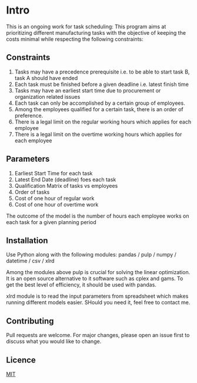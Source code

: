 # Intro
This is an ongoing work for task scheduling:
This program aims at prioritizing different manufacturing tasks with the objective of keeping the costs minimal while respecting the following constraints:
## Constraints
1. Tasks may have a precedence prerequisite i.e. to be able to start task B, task A should have ended
2. Each task must be finished before a given deadline i.e. latest finish time
3. Tasks may have an earliest start time due to procurement or organization related issues
4. Each task can only be accomplished by a certain group of employees.
5. Among the employees qualified for a certain task, there is an order of preference.
6. There is a legal limit on the regular working hours which applies for each employee
7. There is a legal limit on the overtime working hours which applies for each employee

## Parameters
1. Earliest Start Time for each task
2. Latest End Date (deadline) foes each task
3. Qualification Matrix of tasks vs employees
4. Order of tasks
5. Cost of one hour of regular work
6. Cost of one hour of overtime work

The outcome of the model is the number of hours each employee works on each task for a given planning period

## Installation
Use Python along with the following modules: pandas / pulp / numpy / datetime / csv / xlrd

Among the modules above pulp is crucial for solving the linear optimization. It is an open source alternative to  it software such as cplex and gams. To get the best level of efficiency, it should be used with pandas.

xlrd module is to read the input parameters from spreadsheet which makes running different models easier. SHould you need it, feel free to contact me.

## Contributing
Pull requests are welcome. For major changes, please open an issue first to discuss what you would like to change.

## Licence
[MIT](https://choosealicense.com/licenses/mit/)



